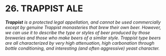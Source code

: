 # 26. TRAPPIST ALE

_**Trappist** is a protected legal appellation, and cannot be used commercially except by genuine Trappist monasteries that brew their own beer. However, we can use it to describe the type or styles of beer produced by those breweries and those who make beers of a similar style. Trappist type beers are all characterized by very high attenuation, high carbonation through bottle conditioning, and interesting (and often aggressive) yeast character._

